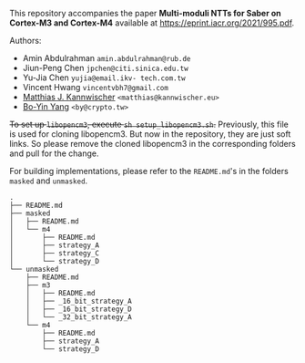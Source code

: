 
This repository accompanies the paper **Multi-moduli NTTs for Saber on Cortex-M3 and Cortex-M4** available at https://eprint.iacr.org/2021/995.pdf.

Authors:
- Amin Abdulrahman `amin.abdulrahman@rub.de`
- Jiun-Peng Chen `jpchen@citi.sinica.edu.tw`
- Yu-Jia Chen `yujia@email.ikv- tech.com.tw`
- Vincent Hwang `vincentvbh7@gmail.com`
- [Matthias J. Kannwischer](https://kannwischer.eu/) `<matthias@kannwischer.eu>`
- [Bo-Yin Yang](https://homepage.iis.sinica.edu.tw/pages/byyang/) `<by@crypto.tw>`

<s>To set up `libopencm3`, execute `sh setup_libopencm3.sh`.</s>
Previously, this file is used for cloning libopencm3. But now in the repository, they are just soft links. So please remove the cloned libopencm3 in the corresponding folders and pull for the change.

For building implementations, please refer to the `README.md`'s in the folders `masked` and `unmasked`.

```
.
├── README.md
├── masked
│   ├── README.md
│   └── m4
│       ├── README.md
│       ├── strategy_A
│       ├── strategy_C
│       └── strategy_D
└── unmasked
    ├── README.md
    ├── m3
    │   ├── README.md
    │   ├── _16_bit_strategy_A
    │   ├── _16_bit_strategy_D
    │   └── _32_bit_strategy_A
    └── m4
        ├── README.md
        ├── strategy_A
        └── strategy_D
```

